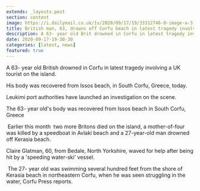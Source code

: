 ```yaml
---
extends: _layouts.post
section: content
image: https://i.dailymail.co.uk/1s/2020/09/17/19/33312746-0-image-a-3_1600367230947.jpg 
title: British man, 63, drowns off Corfu beach in latest tragedy involving a UK tourist on the island 
description: A 63- year old Brit drowned in Corfu in latest tragedy involving a UK tourist on the island. His body was recovered from Issos beach, in South Corfu today 
date: 2020-09-17-19-30-30 
categories: [latest, news] 
featured: true 
--- 
```

A 63- year old British drowned in Corfu in latest tragedy involving a UK tourist on the island.

His body was recovered from Issos beach, in South Corfu, Greece, today. 

Leukimi port authorities have launched an investigation on the scene. 

The 63- year old's body was recovered from Issos beach in South Corfu, Greece

 Earlier this month  two more Britons died on the island, a mother-of-four was killed by a speedboat in Avlaki beach and a 27-year-old man drowned off Kerasia beach.

Claire Glatman, 60, from Bedale, North Yorkshire, waved for help after being hit by a 'speeding water-ski' vessel.

 The 27- year old was swimming several hundred feet from the shore of Kerasia beach in northeastern Corfu, when he was seen struggling in the water, Corfu Press reports.

